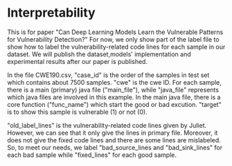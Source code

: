 # Interpretability
This is for paper "Can Deep Learning Models Learn the Vulnerable Patterns for Vulnerability Detection?"
For now, we only show part of the label file to show how to label the vulnerability-related code lines for each sample in our dataset. We will publish the dataset,models' implementation and experimental results after our paper is published.

In the file CWE190.csv, "case_id" is the order of the samples in test set which contains about 7500 samples. "cwe" is the cwe ID. For each sample, there is a main (primary) java file ("main_file"), while "java_file" represents which java files are involved in this example. In the main java file, there is a core function ("func_name") which start the good or bad excution. "target" is to show this sample is vulnerable (1) or not (0).

"old_label_lines" is the vulnerability-related code lines given by Juliet. However, we can see that it only give the lines in primary file. Moreover, it does not give the fixed code lines and there are some lines are mislabeled. So, to meet our needs, we label "bad_source_lines and "bad_sink_lines" for each bad sample while "fixed_lines" for each good sample.
